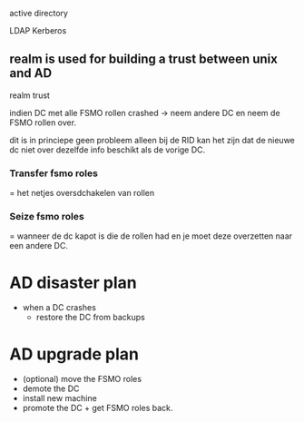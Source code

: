 active directory

LDAP
Kerberos


## realm is used for building a trust between unix and AD


realm trust



indien DC met alle FSMO rollen crashed -> neem andere DC en neem de FSMO rollen over.

dit is in princiepe geen probleem alleen bij de RID kan het zijn dat de nieuwe dc niet over dezelfde info beschikt als de vorige DC.


### Transfer fsmo roles
= het netjes oversdchakelen van rollen


### Seize fsmo roles

= wanneer de dc kapot is die de rollen had en je moet deze overzetten naar een andere DC.


# AD disaster plan

- when a DC crashes
	- restore the DC from backups
# AD upgrade plan

- (optional) move the FSMO roles
- demote the DC
- install new machine
- promote the DC + get FSMO roles back.
